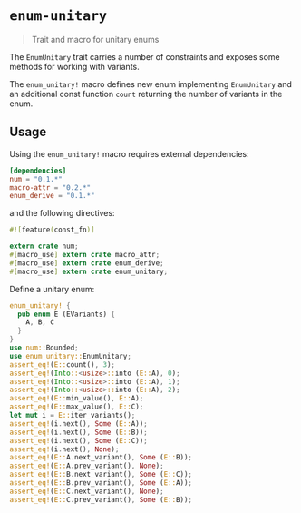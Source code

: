 # `enum-unitary`

> Trait and macro for unitary enums

The `EnumUnitary` trait carries a number of constraints and exposes some
methods for working with variants.

The `enum_unitary!` macro defines new enum implementing `EnumUnitary` and an
additional const function `count` returning the number of variants in the enum.

## Usage

Using the `enum_unitary!` macro requires external dependencies:

```toml
[dependencies]
num = "0.1.*"
macro-attr = "0.2.*"
enum_derive = "0.1.*"
```

and the following directives:

```rust
#![feature(const_fn)]

extern crate num;
#[macro_use] extern crate macro_attr;
#[macro_use] extern crate enum_derive;
#[macro_use] extern crate enum_unitary;
```

Define a unitary enum:

```rust
enum_unitary! {
  pub enum E (EVariants) {
    A, B, C
  }
}
use num::Bounded;
use enum_unitary::EnumUnitary;
assert_eq!(E::count(), 3);
assert_eq!(Into::<usize>::into (E::A), 0);
assert_eq!(Into::<usize>::into (E::A), 1);
assert_eq!(Into::<usize>::into (E::A), 2);
assert_eq!(E::min_value(), E::A);
assert_eq!(E::max_value(), E::C);
let mut i = E::iter_variants();
assert_eq!(i.next(), Some (E::A));
assert_eq!(i.next(), Some (E::B));
assert_eq!(i.next(), Some (E::C));
assert_eq!(i.next(), None);
assert_eq!(E::A.next_variant(), Some (E::B));
assert_eq!(E::A.prev_variant(), None);
assert_eq!(E::B.next_variant(), Some (E::C));
assert_eq!(E::B.prev_variant(), Some (E::A));
assert_eq!(E::C.next_variant(), None);
assert_eq!(E::C.prev_variant(), Some (E::B));
```
